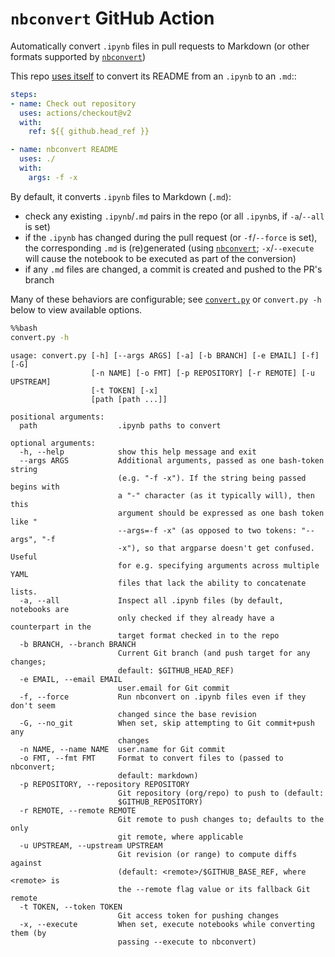 # `nbconvert` GitHub Action
Automatically convert `.ipynb` files in pull requests to Markdown (or other formats supported by [`nbconvert`])

This repo [uses itself](.github/workflows/main.yml) to convert its README from an `.ipynb` to an `.md`::
```yaml
steps:
- name: Check out repository
  uses: actions/checkout@v2
  with:
    ref: ${{ github.head_ref }}

- name: nbconvert README
  uses: ./
  with:
    args: -f -x
```

By default, it converts `.ipynb` files to Markdown (`.md`):
- check any existing `.ipynb`/`.md` pairs in the repo (or all `.ipynb`s, if `-a`/`--all` is set)
- if the `.ipynb` has changed during the pull request (or `-f`/`--force` is set), the corresponding `.md` is (re)generated (using [`nbconvert`]; `-x`/`--execute` will cause the notebook to be executed as part of the conversion)
- if any `.md` files are changed, a commit is created and pushed to the PR's branch

Many of these behaviors are configurable; see [`convert.py`](convert.py) or `convert.py -h` below to view available options.

[`nbconvert`]: https://nbconvert.readthedocs.io/en/latest/


```bash
%%bash
convert.py -h
```

    usage: convert.py [-h] [--args ARGS] [-a] [-b BRANCH] [-e EMAIL] [-f] [-G]
                      [-n NAME] [-o FMT] [-p REPOSITORY] [-r REMOTE] [-u UPSTREAM]
                      [-t TOKEN] [-x]
                      [path [path ...]]
    
    positional arguments:
      path                  .ipynb paths to convert
    
    optional arguments:
      -h, --help            show this help message and exit
      --args ARGS           Additional arguments, passed as one bash-token string
                            (e.g. "-f -x"). If the string being passed begins with
                            a "-" character (as it typically will), then this
                            argument should be expressed as one bash token like "
                            --args=-f -x" (as opposed to two tokens: "--args", "-f
                            -x"), so that argparse doesn't get confused. Useful
                            for e.g. specifying arguments across multiple YAML
                            files that lack the ability to concatenate lists.
      -a, --all             Inspect all .ipynb files (by default, notebooks are
                            only checked if they already have a counterpart in the
                            target format checked in to the repo
      -b BRANCH, --branch BRANCH
                            Current Git branch (and push target for any changes;
                            default: $GITHUB_HEAD_REF)
      -e EMAIL, --email EMAIL
                            user.email for Git commit
      -f, --force           Run nbconvert on .ipynb files even if they don't seem
                            changed since the base revision
      -G, --no_git          When set, skip attempting to Git commit+push any
                            changes
      -n NAME, --name NAME  user.name for Git commit
      -o FMT, --fmt FMT     Format to convert files to (passed to nbconvert;
                            default: markdown)
      -p REPOSITORY, --repository REPOSITORY
                            Git repository (org/repo) to push to (default:
                            $GITHUB_REPOSITORY)
      -r REMOTE, --remote REMOTE
                            Git remote to push changes to; defaults to the only
                            git remote, where applicable
      -u UPSTREAM, --upstream UPSTREAM
                            Git revision (or range) to compute diffs against
                            (default: <remote>/$GITHUB_BASE_REF, where <remote> is
                            the --remote flag value or its fallback Git remote
      -t TOKEN, --token TOKEN
                            Git access token for pushing changes
      -x, --execute         When set, execute notebooks while converting them (by
                            passing --execute to nbconvert)

